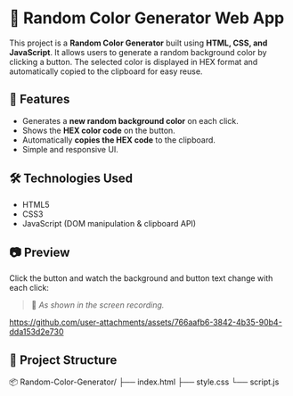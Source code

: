 # 🎨 Random Color Generator Web App

This project is a **Random Color Generator** built using **HTML, CSS, and JavaScript**. It allows users to generate a random background color by clicking a button. The selected color is displayed in HEX format and automatically copied to the clipboard for easy reuse.

## 🚀 Features

- Generates a **new random background color** on each click.
- Shows the **HEX color code** on the button.
- Automatically **copies the HEX code** to the clipboard.
- Simple and responsive UI.

## 🛠️ Technologies Used

- HTML5
- CSS3
- JavaScript (DOM manipulation & clipboard API)

## 📷 Preview

Click the button and watch the background and button text change with each click:
> 🎥 *As shown in the screen recording.*
> 

https://github.com/user-attachments/assets/766aafb6-3842-4b35-90b4-dda153d2e730



## 📁 Project Structure

📦 Random-Color-Generator/
├── index.html
├── style.css
└── script.js

